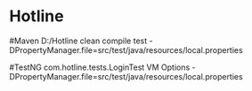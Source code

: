 # Hotline

#Maven
D:/Hotline
clean compile test -DPropertyManager.file=src/test/java/resources/local.properties

#TestNG
com.hotline.tests.LoginTest
VM Options
-DPropertyManager.file=src/test/java/resources/local.properties